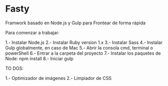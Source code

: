 # Fasty
Framwork basado en Node.js y Gulp para Frontear de forma rápida

Para comenzar a trabajar:

1.- Instalar Node.js
2.- Instalar Ruby version 1.x
3.- Instalar Sass
4.- Instalar Gulp globalmente, en caso de Mac
5.- Abrir la consola cmd, terminal o powerShell
6.- Entrar a la carpeta del proyecto
7.- Instalar los paquetes de Node: npm install
8.- Iniciar gulp


TO DOS:

1.- Optimizador de imágenes
2.- Limpiador de CSS

